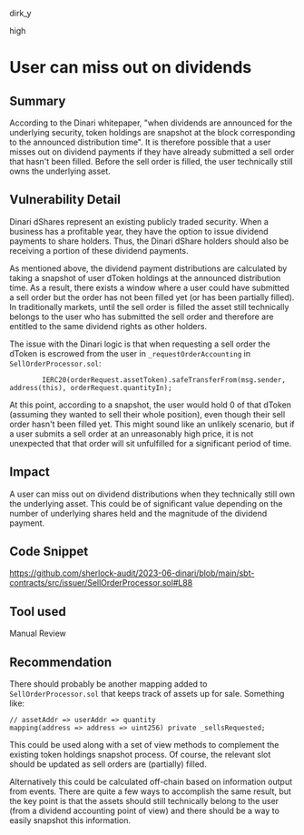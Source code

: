 dirk_y

high

# User can miss out on dividends

## Summary
According to the Dinari whitepaper, "when dividends are announced for the underlying security, token holdings are snapshot at the block corresponding to the announced distribution time". It is therefore possible that a user misses out on dividend payments if they have already submitted a sell order that hasn't been filled. Before the sell order is filled, the user technically still owns the underlying asset.

## Vulnerability Detail
Dinari dShares represent an existing publicly traded security. When a business has a profitable year, they have the option to issue dividend payments to share holders. Thus, the Dinari dShare holders should also be receiving a portion of these dividend payments.

As mentioned above, the dividend payment distributions are calculated by taking a snapshot of user dToken holdings at the announced distribution time. As a result, there exists a window where a user could have submitted a sell order but the order has not been filled yet (or has been partially filled). In traditionally markets, until the sell order is filled the asset still technically belongs to the user who has submitted the sell order and therefore are entitled to the same dividend rights as other holders.

The issue with the Dinari logic is that when requesting a sell order the dToken is escrowed from the user in `_requestOrderAccounting` in `SellOrderProcessor.sol`:

```solidity
        IERC20(orderRequest.assetToken).safeTransferFrom(msg.sender, address(this), orderRequest.quantityIn);
```

At this point, according to a snapshot, the user would hold 0 of that dToken (assuming they wanted to sell their whole position), even though their sell order hasn't been filled yet. This might sound like an unlikely scenario, but if a user submits a sell order at an unreasonably high price, it is not unexpected that that order will sit unfulfilled for a significant period of time.

## Impact
A user can miss out on dividend distributions when they technically still own the underlying asset. This could be of significant value depending on the number of underlying shares held and the magnitude of the dividend payment. 

## Code Snippet
https://github.com/sherlock-audit/2023-06-dinari/blob/main/sbt-contracts/src/issuer/SellOrderProcessor.sol#L88

## Tool used
Manual Review

## Recommendation
There should probably be another mapping added to `SellOrderProcessor.sol` that keeps track of assets up for sale. Something like:

```solidity
// assetAddr => userAddr => quantity
mapping(address => address => uint256) private _sellsRequested;
```

This could be used along with a set of view methods to complement the existing token holdings snapshot process. Of course, the relevant slot should be updated as sell orders are (partially) filled.

Alternatively this could be calculated off-chain based on information output from events. There are quite a few ways to accomplish the same result, but the key point is that the assets should still technically belong to the user (from a dividend accounting point of view) and there should be a way to easily snapshot this information.